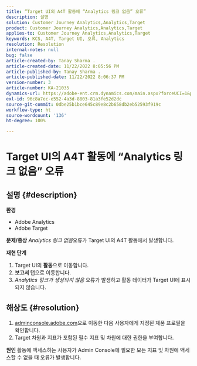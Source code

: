 ```yaml
---
title: “Target UI의 A4T 활동에 “Analytics 링크 없음” 오류”
description: 설명
solution: Customer Journey Analytics,Analytics,Target
product: Customer Journey Analytics,Analytics,Target
applies-to: Customer Journey Analytics,Analytics,Target
keywords: KCS, A4T, Target UI, 오류, Analytics
resolution: Resolution
internal-notes: null
bug: false
article-created-by: Tanay Sharma .
article-created-date: 11/22/2022 8:05:56 PM
article-published-by: Tanay Sharma .
article-published-date: 11/22/2022 8:06:37 PM
version-number: 3
article-number: KA-21035
dynamics-url: https://adobe-ent.crm.dynamics.com/main.aspx?forceUCI=1&pagetype=entityrecord&etn=knowledgearticle&id=d5858012-a16a-ed11-9561-6045bd006a22
exl-id: 96c8a7ec-e552-4a3d-8803-81a3fe52d2dc
source-git-commit: 0dbe25b1bce645c89e8c2b658db2eb52593f919c
workflow-type: ht
source-wordcount: '136'
ht-degree: 100%

---
```


# Target UI의 A4T 활동에 “Analytics 링크 없음” 오류

## 설명 {#description}

<b>환경</b>
- Adobe Analytics
- Adobe Target



<b>문제/증상</b>
*Analytics 링크 없음*&#x200B;오류가 Target UI의 A4T 활동에서 발생합니다.



<b>재현 단계</b>

1. Target UI의 <b>활동</b>으로 이동합니다.
2. <b>보고서 </b>탭으로 이동합니다.
3. *Analytics 링크가 생성되지 않음* 오류가 발생하고 활동 데이터가 Target UI에 표시되지 않습니다.



## 해상도 {#resolution}


1. [adminconsole.adobe.com](https://adminconsole.adobe.com/)으로 이동한 다음 사용자에게 지정된 제품 프로필을 확인합니다.
2. Target 차원과 지표가 포함된 필수 지표 및 차원에 대한 권한을 부여합니다.



<b>원인</b>
활동에 액세스하는 사용자가 Admin Console에 필요한 모든 지표 및 차원에 액세스할 수 없을 때 오류가 발생합니다.
